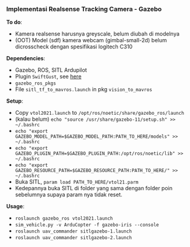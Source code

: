 ### Implementasi Realsense Tracking Camera - Gazebo

**To do**:
- Kamera realsense harusnya greyscale, belum diubah di modelnya
- (OOT) Model (sdf) kamera webcam (gimbal-small-2d) belum dicrosscheck dengan spesifikasi logitech C310

**Dependencies**:
- Gazebo, ROS, SITL Ardupilot
- Plugin `SwiftGust`, see [here](https://github.com/SwiftGust/ardupilot_gazebo)
- `gazebo_ros_pkgs`
- File `sitl_tf_to_mavros.launch` in pkg `vision_to_mavros`

**Setup**:
- Copy `vtol2021.launch` to `/opt/ros/noetic/share/gazebo_ros/launch`
- (kalau belum) `echo "source /usr/share/gazebo-11/setup.sh" >> ~/.bashrc`
- `echo "export GAZEBO_MODEL_PATH=$GAZEBO_MODEL_PATH:PATH_TO_HERE/models" >> ~/.bashrc`
- `echo "export GAZEBO_PLUGIN_PATH=$GAZEBO_PLUGIN_PATH:/opt/ros/noetic/lib" >> ~/.bashrc`
- `echo "export GAZEBO_RESOURCE_PATH=$GAZEBO_RESOURCE_PATH:PATH_TO_HERE/" >> ~/.bashrc`
- Buka SITL, `param load PATH_TO_HERE/vtol21.parm`
- Kedepannya buka SITL di folder yang sama dengan folder poin sebelumnya supaya param nya tidak reset.

**Usage**:
- `roslaunch gazebo_ros vtol2021.launch`
- `sim_vehicle.py -v ArduCopter -f gazebo-iris --console`
- `roslaunch uav_commander sitlgazebo-1.launch`
- `roslaunch uav_commander sitlgazebo-2.launch`
